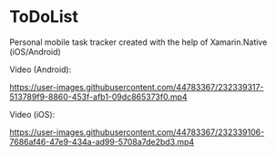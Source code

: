 # ToDoList
Personal mobile task tracker created with the help of Xamarin.Native (iOS/Android) 

Video (Android):

https://user-images.githubusercontent.com/44783367/232339317-513789f9-8860-453f-afb1-09dc865373f0.mp4


Video (iOS):

https://user-images.githubusercontent.com/44783367/232339106-7686af46-47e9-434a-ad99-5708a7de2bd3.mp4

